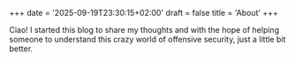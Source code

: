 +++
date = '2025-09-19T23:30:15+02:00'
draft = false
title = 'About'
+++

Ciao! I started this blog to share my thoughts and with the hope of helping someone to understand this crazy world of offensive security, just a little bit better.